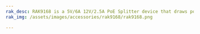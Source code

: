 ```yaml
---
rak_desc: RAK9168 is a 5V/6A 12V/2.5A PoE Splitter device that draws power from a traditional Category 5 twisted-pair Ethernet cable with PoE and complies with the IEEE 802.3af/at PoE standard.
rak_img: /assets/images/accessories/rak9168/rak9168.png

---
```


<rk-redirect to="/Product-Categories/Accessories/RAK9168/Overview/" />
